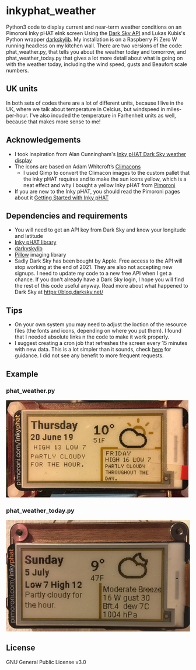 # inkyphat_weather
Python3 code to display current and near-term weather conditions on an Pimoroni Inky pHAT eInk screen Using the [Dark Sky API](https://darksky.net/dev/) and Lukas Kubis's Python wrapper [darkskylib](https://github.com/lukaskubis/darkskylib/). My installation is on a Raspberry Pi Zero W running headless on my kitchen wall. There are two versions of the code: phat_weather.py, that tells you about the weather today and tomorrow, and phat_weather_today.py that gives a lot more detail about what is going on with the weather today, including the wind speed, gusts and Beaufort scale numbers.

## UK units
In both sets of codes there are a lot of different units, because I live in the UK, where we talk about temperature in Celcius, but windspeed in miles-per-hour. I've also incuded the temperature in Farhenheit units as well, because that makes more sense to me! 

## Acknowledgements
- I took inspiration from Alan Cunningham's [Inky pHAT Dark Sky weather display](https://github.com/AlanCunningham/inkyphat-darksky-weather-display/) 
- The icons are based on Adam Whitcroft’s [Climacons](http://adamwhitcroft.com/climacons/)
  - I used Gimp to convert the Climacon images to the custom pallet that the inky pHAT requires and to make the sun icons yellow, which is a neat effect and why I bought a yellow Inky pHAT from [Pimoroni](https://shop.pimoroni.com/products/inky-phat)
- If you are new to the Inky pHAT, you should read the Pimoroni pages about it [Getting Started with Inky pHAT](https://learn.pimoroni.com/tutorial/sandyj/getting-started-with-inky-phat)

## Dependencies and requirements
- You will need to get an API key from Dark Sky and know your longitude and latitude
- [Inky pHAT library](https://github.com/pimoroni/inky)
- [darkyskylib](https://github.com/lukaskubis/darkskylib)
- [Pillow](https://pillow.readthedocs.io/en/stable/) imaging library
- Sadly Dark Sky has been bought by Apple. Free access to the API will stop working at the end of 2021. They are also not accepting new signups. I need to update my code to a new free API when I get a chance. If you don't already have a Dark Sky login, I hope you will find the rest of this code useful anyway. Read more about what happened to Dark Sky at https://blog.darksky.net/

## Tips
- On your own system you may need to adjust the loction of the resource files (the fonts and icons, depending on where you put them). I found that I needed absolute links n the code to make it work properly.
- I suggest creating a cron job that refreshes the screen every 15 minutes with new data. This is a lot simpler than it sounds, check [here](https://www.ostechnix.com/a-beginners-guide-to-cron-jobs/) for guidance. I did not see any benefit to more frequent requests.

## Example
### phat_weather.py
![Image](inky-pHAT.png)

### phat_weather_today.py
![image](weather_today.png)

## License

GNU General Public License v3.0

